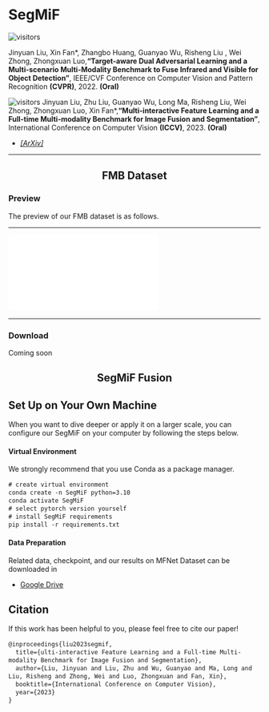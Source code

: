 # SegMiF


![visitors](https://visitor-badge.glitch.me/badge?page_id=JinyuanLiu-CV.TarDAL)

Jinyuan Liu, Xin Fan*, Zhangbo Huang, Guanyao Wu, Risheng Liu , Wei Zhong, Zhongxuan Luo,**“Target-aware Dual
Adversarial Learning and a Multi-scenario Multi-Modality Benchmark to Fuse Infrared and Visible for Object Detection”**,
IEEE/CVF Conference on Computer Vision and Pattern Recognition **(CVPR)**, 2022. **(Oral)**

![visitors](https://visitor-badge.glitch.me/badge?page_id=JinyuanLiu-CV.SegMiF)
Jinyuan Liu, Zhu Liu, Guanyao Wu, Long Ma, Risheng Liu, Wei Zhong, Zhongxuan Luo,  Xin Fan*,**“Multi-interactive Feature Learning and a Full-time Multi-modality Benchmark for Image Fusion and Segmentation”**, International Conference on Computer Vision **(ICCV)**, 2023. **(Oral)**

- [*[ArXiv]*](https://arxiv.org/abs/2308.02097)

---

<h2> <p align="center"> FMB Dataset </p> </h2>  

### Preview

The preview of our FMB dataset is as follows.

---

![preview](assets/overview.pdf)
 
---

### Download
Coming soon

<h2> <p align="center"> SegMiF Fusion </p> </h2>  

## Set Up on Your Own Machine

When you want to dive deeper or apply it on a larger scale, you can configure our SegMiF on your computer by following the steps below.

#### Virtual Environment

We strongly recommend that you use Conda as a package manager.

```shell
# create virtual environment
conda create -n SegMiF python=3.10
conda activate SegMiF
# select pytorch version yourself
# install SegMiF requirements
pip install -r requirements.txt
```

#### Data Preparation

Related data, checkpoint, and our results on MFNet Dataset can be downloaded in 
- [Google Drive](https://drive.google.com/drive/folders/1MFTVd32-VNcpiFfNsu9Rw73YZJATPHA6?usp=sharing )

## Citation

If this work has been helpful to you, please feel free to cite our paper!

```
@inproceedings{liu2023segmif,
  title={ulti-interactive Feature Learning and a Full-time Multi-modality Benchmark for Image Fusion and Segmentation},
  author={Liu, Jinyuan and Liu, Zhu and Wu, Guanyao and Ma, Long and Liu, Risheng and Zhong, Wei and Luo, Zhongxuan and Fan, Xin},
  booktitle={International Conference on Computer Vision},
  year={2023}
}
```

